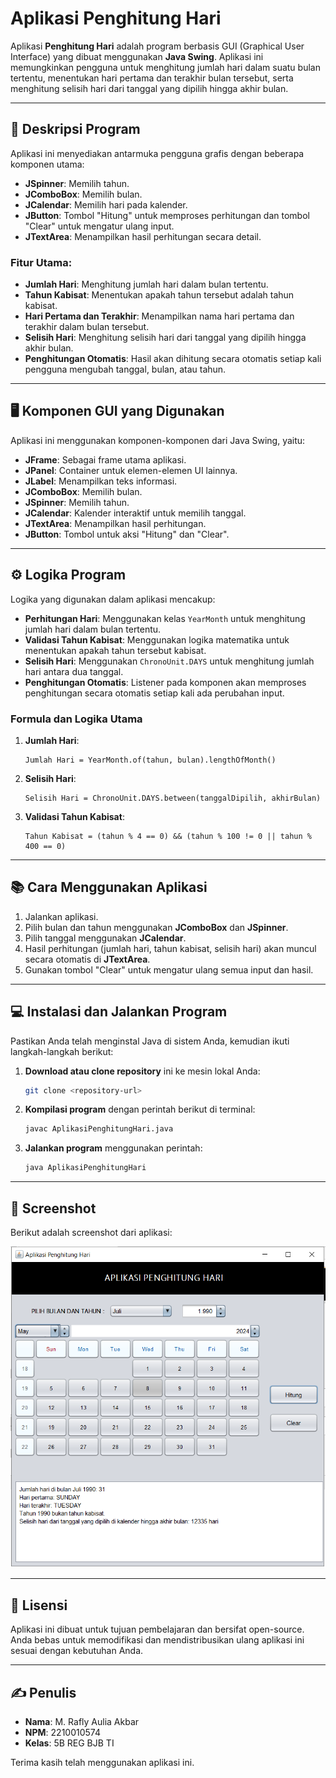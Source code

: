 # Aplikasi Penghitung Hari

Aplikasi **Penghitung Hari** adalah program berbasis GUI (Graphical User Interface) yang dibuat menggunakan **Java Swing**. Aplikasi ini memungkinkan pengguna untuk menghitung jumlah hari dalam suatu bulan tertentu, menentukan hari pertama dan terakhir bulan tersebut, serta menghitung selisih hari dari tanggal yang dipilih hingga akhir bulan.

---

## 📝 Deskripsi Program

Aplikasi ini menyediakan antarmuka pengguna grafis dengan beberapa komponen utama:

- **JSpinner**: Memilih tahun.
- **JComboBox**: Memilih bulan.
- **JCalendar**: Memilih hari pada kalender.
- **JButton**: Tombol "Hitung" untuk memproses perhitungan dan tombol "Clear" untuk mengatur ulang input.
- **JTextArea**: Menampilkan hasil perhitungan secara detail.

### Fitur Utama:

- **Jumlah Hari**: Menghitung jumlah hari dalam bulan tertentu.
- **Tahun Kabisat**: Menentukan apakah tahun tersebut adalah tahun kabisat.
- **Hari Pertama dan Terakhir**: Menampilkan nama hari pertama dan terakhir dalam bulan tersebut.
- **Selisih Hari**: Menghitung selisih hari dari tanggal yang dipilih hingga akhir bulan.
- **Penghitungan Otomatis**: Hasil akan dihitung secara otomatis setiap kali pengguna mengubah tanggal, bulan, atau tahun.

---

## 🖥️ Komponen GUI yang Digunakan

Aplikasi ini menggunakan komponen-komponen dari Java Swing, yaitu:

- **JFrame**: Sebagai frame utama aplikasi.
- **JPanel**: Container untuk elemen-elemen UI lainnya.
- **JLabel**: Menampilkan teks informasi.
- **JComboBox**: Memilih bulan.
- **JSpinner**: Memilih tahun.
- **JCalendar**: Kalender interaktif untuk memilih tanggal.
- **JTextArea**: Menampilkan hasil perhitungan.
- **JButton**: Tombol untuk aksi "Hitung" dan "Clear".

---

## ⚙️ Logika Program

Logika yang digunakan dalam aplikasi mencakup:

- **Perhitungan Hari**: Menggunakan kelas `YearMonth` untuk menghitung jumlah hari dalam bulan tertentu.
- **Validasi Tahun Kabisat**: Menggunakan logika matematika untuk menentukan apakah tahun tersebut kabisat.
- **Selisih Hari**: Menggunakan `ChronoUnit.DAYS` untuk menghitung jumlah hari antara dua tanggal.
- **Penghitungan Otomatis**: Listener pada komponen akan memproses penghitungan secara otomatis setiap kali ada perubahan input.

### Formula dan Logika Utama

1. **Jumlah Hari**:
   ```
   Jumlah Hari = YearMonth.of(tahun, bulan).lengthOfMonth()
   ```
2. **Selisih Hari**:
   ```
   Selisih Hari = ChronoUnit.DAYS.between(tanggalDipilih, akhirBulan)
   ```
3. **Validasi Tahun Kabisat**:
   ```
   Tahun Kabisat = (tahun % 4 == 0) && (tahun % 100 != 0 || tahun % 400 == 0)
   ```

---

## 📚 Cara Menggunakan Aplikasi

1. Jalankan aplikasi.
2. Pilih bulan dan tahun menggunakan **JComboBox** dan **JSpinner**.
3. Pilih tanggal menggunakan **JCalendar**.
4. Hasil perhitungan (jumlah hari, tahun kabisat, selisih hari) akan muncul secara otomatis di **JTextArea**.
5. Gunakan tombol "Clear" untuk mengatur ulang semua input dan hasil.

---

## 💻 Instalasi dan Jalankan Program

Pastikan Anda telah menginstal Java di sistem Anda, kemudian ikuti langkah-langkah berikut:

1. **Download atau clone repository** ini ke mesin lokal Anda:

   ```bash
   git clone <repository-url>
   ```

2. **Kompilasi program** dengan perintah berikut di terminal:

   ```bash
   javac AplikasiPenghitungHari.java
   ```

3. **Jalankan program** menggunakan perintah:

   ```bash
   java AplikasiPenghitungHari
   ```

---

## 📸 Screenshot

Berikut adalah screenshot dari aplikasi:

![alt text](tgs4.png)

---

## 📜 Lisensi

Aplikasi ini dibuat untuk tujuan pembelajaran dan bersifat open-source. Anda bebas untuk memodifikasi dan mendistribusikan ulang aplikasi ini sesuai dengan kebutuhan Anda.

---

## ✍️ Penulis

- **Nama**: M. Rafly Aulia Akbar
- **NPM**: 2210010574
- **Kelas**: 5B REG BJB TI

Terima kasih telah menggunakan aplikasi ini.
